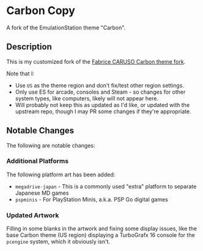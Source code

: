 # Carbon Copy

A fork of the EmulationStation theme "Carbon".

## Description

This is my customized fork of the [Fabrice CARUSO Carbon theme fork](https://github.com/fabricecaruso/es-theme-carbon).

Note that I:

* Use `US` as the theme region and don't fix/test other region settings.
* Only use ES for arcade, consoles and Steam - so changes for other system types, like computers, likely will not appear here.
* Will probably not keep this as updated as I'd like, or updated with the upstream repo, though I may PR some changes if they're appropriate.

## Notable Changes

The following are notable changes:

### Additional Platforms

The following platform art has been added:

* `megadrive-japan` - This is a commonly used "extra" platform to separate Japanese MD games
* `pspminis` - For PlayStation Minis, a.k.a. PSP Go digital games

### Updated Artwork

Filling in some blanks in the artwork and fixing some display issues, like the base Carbon theme (US region) displaying a TurboGrafx 16 console for the `pcengine` system, which it obviously isn't.
